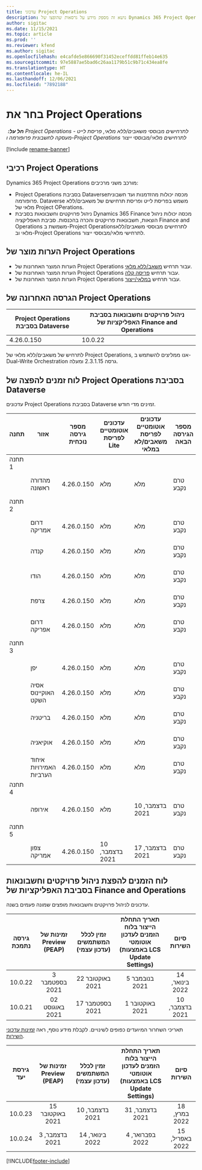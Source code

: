 ```yaml
---
title: עדכוני Project Operations
description: נושא זה מספק מידע על גרסאות שהופצו של Dynamics 365 Project Operations.
author: sigitac
ms.date: 11/15/2021
ms.topic: article
ms.prod: ''
ms.reviewer: kfend
ms.author: sigitac
ms.openlocfilehash: e4cafde5e866690f31452eceffdd81ffeb14e635
ms.sourcegitcommit: 97e5887ae5bad6c26aa1179b51c9b71c434ea8fe
ms.translationtype: HT
ms.contentlocale: he-IL
ms.lasthandoff: 12/06/2021
ms.locfileid: "7892188"
---
```

# <a name="project-operations-updates"></a>בחר את Project Operations

_**חל על:** ‏ Project Operations לתרחישים מבוססי משאבים/ללא מלאי, פריסת לייט - מעסקה לחשבונית פרופורמה ו-Project Operations לתרחישים מלאי/מבוססי ייצור_

[!include [rename-banner](~/includes/cc-data-platform-banner.md)]

## <a name="project-operations-components"></a>רכיבי Project Operations

Dynamics 365 Project Operations מורכב משני מרכיבים:

- Project Operations בסביבת Dataverse‏ מכסה יכולות מהזדמנות ועד חשבונית פרופורמה. Dataverse משמש בפריסת לייט ופריסת תרחישים של משאבים/ללא מלאי של Project OPerations.
- ניהול פרויקטים וחשבונאות בסביבת Dynamics 365 Finance מכסה יכולות ניהול הוצאות, חשבונאות פרויקטים והכרה בהכנסות. סביבת האפליקציה‏ Finance and Operations ‏משמשת ב-Project Operations‏‏ לתרחישים מבוססי משאבים/ללא מלאי וב-Project Operations לתרחישי מלאי/מבוססי ייצור.

## <a name="project-operations-release-notes"></a>הערות מוצר של Project Operations
- הערות המוצר האחרונות של Project Operations עבור תרחיש [משאב/ללא מלאי](whats-new-nov-2021-resource-based.md).
- הערות המוצר האחרונות של Project Operations עבור תרחיש [פריסה קלה](../pro/whats-new/whats-new-nov-2021-lite.md).
- הערות המוצר האחרונות של Project Operations עבור תרחיש [במלאי/ייצור](../prod-pma/whats-new/whats-new-oct-2021-stocked.md).

## <a name="project-operations-latest-version"></a>הגרסה האחרונה של Project Operations

| Project Operations בסביבת Dataverse | ניהול פרויקטים וחשבונאות בסביבת האפליקציות של Finance and Operations | 
| --- | --- |
| 4.26.0.150 | 10.0.22 |

לתרחיש של משאבים/ללא מלאי‬ של Project Operations, אנו ממליצים להשתמש ב-Dual-Write Orchestration גרסה 2.3.1.15 ומעלה.

## <a name="release-schedule-for-project-operations-on-dataverse-environment"></a>לוח זמנים להפצה של Project Operations בסביבת Dataverse

עדכונים Project Operations בסביבת Dataverse זמינים מדי חודש. 

| תחנה | אזור | מספר גירסה נוכחית | עדכונים אוטומטיים לפריסת Lite | עדכונים אוטומטיים לפריסת משאבים/לא במלאי | מספר הגירסה הבאה | הגירסה הבאה זמינה באופן כללי |
|-----------|-----------------------|-----------------|--------------------|---------------------|---------------------|---------------------|
| תחנה 1 |   &nbsp;              |    &nbsp;       | &nbsp;             |      &nbsp;         |      &nbsp;         |      &nbsp;         |
|   &nbsp;  | מהדורה ראשונה         |  4.26.0.150     | מלא           | מלא            | טרם נקבע                 | 06 בדצמבר, 2021   |
| תחנה 2 |   &nbsp;              |    &nbsp;       | &nbsp;             |      &nbsp;         |      &nbsp;         |      &nbsp;         |
|   &nbsp;  | דרום אמריקה         |  4.26.0.150     | מלא           | מלא            | טרם נקבע                 | 06 בדצמבר, 2021   |
|   &nbsp;  | קנדה                |  4.26.0.150     | מלא           | מלא            | טרם נקבע                 | 06 בדצמבר, 2021   |
|   &nbsp;  | הודו                 |  4.26.0.150     | מלא           | מלא            | טרם נקבע                 | 06 בדצמבר, 2021   |
|   &nbsp;  | צרפת                |  4.26.0.150     | מלא           | מלא            | טרם נקבע                 | 06 בדצמבר, 2021   |
|   &nbsp;  | דרום אפריקה          |  4.26.0.150     | מלא           | מלא            | טרם נקבע                 | 06 בדצמבר, 2021   |
| תחנה 3 |      &nbsp;           |     &nbsp;      |     &nbsp;         |      &nbsp;         |      &nbsp;         |      &nbsp;         |
|   &nbsp;  | יפן                 |  4.26.0.150     | מלא           | מלא            | טרם נקבע                 | 10 בדצמבר, 2021   |
|   &nbsp;  | אסיה האוקיינוס השקט          |  4.26.0.150     | מלא           | מלא            | טרם נקבע                 | 10 בדצמבר, 2021   |
|   &nbsp;  | בריטניה         |  4.26.0.150     | מלא           | מלא            | טרם נקבע                 | 10 בדצמבר, 2021   |
|   &nbsp;  | אוקיאניה               |  4.26.0.150     | מלא           | מלא            | טרם נקבע                 | 10 בדצמבר, 2021   |
|   &nbsp;  | איחוד האמירויות הערביות  |  4.26.0.150     | מלא           | מלא            | טרם נקבע                 | 10 בדצמבר, 2021   |
| תחנה 4 |     &nbsp;            |     &nbsp;      |     &nbsp;         |      &nbsp;         |      &nbsp;         |      &nbsp;         |
|   &nbsp;  | אירופה                |  4.26.0.150     | מלא           | 10 בדצמבר, 2021   | טרם נקבע                 | 17 בדצמבר, 2021   |
| תחנה 5 |     &nbsp;            |     &nbsp;      |     &nbsp;         |      &nbsp;         |      &nbsp;         |      &nbsp;         |
|   &nbsp;  | צפון אמריקה         |  4.26.0.150     | 10 בדצמבר, 2021  | 17 בדצמבר, 2021   | טרם נקבע                 | 07 בינואר, 2022    |


## <a name="release-schedule-for-project-management-and-accounting-in-the-finance-and-operations-apps-environment"></a>לוח הזמנים להפצת ניהול פרויקטים וחשבונאות בסביבת האפליקציות של Finance and Operations

עדכונים לניהול פרויקטים וחשבונאות מופצים שמונה פעמים בשנה.

|גירסה נתמכת| זמינות של Preview‏ (PEAP) | זמין לכלל המשתמשים (עדכון עצמי) | תאריך התחלת הייצור בלוח הזמנים לעדכון אוטומטי (באמצעות LCS Update Settings) |   סיום השירות   |
|:---------------:|:---------------------------:|:---------------------------------:|:--------------------------------------------------------------------:|:------------------:|
|     10.0.22     |      3 בספטמבר 2021      |        22 באוקטובר 2021           |                          5 בנובמבר 2021                            | 14 בינואר, 2022   |
|    10.0.21      |         02 באוגוסט 2021     |           17 בספטמבר 2021      |                             1 באוקטובר 2021                          |  10 בדצמבר, 2021 |


תאריכי השחרור המיועדים כפופים לשינויים. לקבלת מידע נוסף, ראה [זמינות עדכוני השירות](/dynamics365/fin-ops-core/fin-ops/get-started/public-preview-releases?toc=%2fdynamics365%2ffinance%2ftoc.json).

|גירסת יעד | זמינות של Preview‏ (PEAP) | זמין לכלל המשתמשים (עדכון עצמי) | תאריך התחלת הייצור בלוח הזמנים לעדכון אוטומטי (באמצעות LCS Update Settings) |   סיום השירות   |
|:---------------:|:---------------------------:|:---------------------------------:|:--------------------------------------------------------------------:|:------------------:|
|     10.0.23     |      15 באוקטובר 2021       |        10 בדצמבר, 2021          |                          31 בדצמבר, 2021                           | 18 במרץ, 2022     |
|     10.0.24     |      3 בדצמבר, 2021       |        14 בינואר, 2022           |                          4 בפברואר, 2022                            | 15 באפריל, 2022     |

[!INCLUDE[footer-include](../includes/footer-banner.md)]
